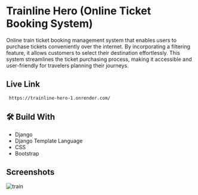 # Trainline Hero (Online Ticket Booking System)

Online train ticket booking management system that enables users to purchase tickets conveniently over the internet. By incorporating a filtering feature, it allows customers to select their destination effortlessly. This system streamlines the ticket purchasing process, making it accessible and user-friendly for travelers planning their journeys.

## Live Link
```http
 https://trainline-hero-1.onrender.com/
```

## 🛠 Build With
- Django
- Django Template Language
- CSS
- Bootstrap
## Screenshots
![train](https://github.com/imark114/Trainline_Hero/assets/129614957/bb857e70-2bf6-4e82-9bbc-be2a05033531)
